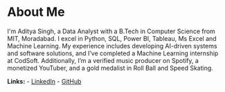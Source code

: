 # About Me
I'm Aditya Singh, a Data Analyst with a B.Tech in Computer Science from MIT, Moradabad. I excel in Python, SQL, Power BI, Tableau, Ms Excel and Machine Learning. My experience includes developing AI-driven systems and software solutions, and I’ve completed a Machine Learning internship at CodSoft. Additionally, I’m a verified music producer on Spotify, a monetized YouTuber, and a gold medalist in Roll Ball and Speed Skating.

**Links:** - 
[LinkedIn](https://www.linkedin.com/in/aditya-singh-aa3a0a21%201/) - 
[GitHub](https://github.com/AdityaSingh2O22)
